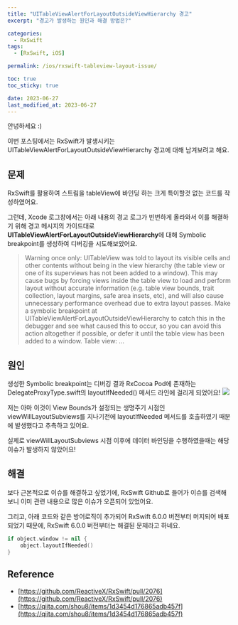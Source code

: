 ```yaml
---
title: "UITableViewAlertForLayoutOutsideViewHierarchy 경고"
excerpt: "경고가 발생하는 원인과 해결 방법은?"

categories:
  - RxSwift
tags:
  - [RxSwift, iOS]

permalink: /ios/rxswift-tableview-layout-issue/

toc: true
toc_sticky: true

date: 2023-06-27
last_modified_at: 2023-06-27
---
```


안녕하세요 :)

이번 포스팅에서는 RxSwift가 발생시키는 UITableViewAlertForLayoutOutsideViewHierarchy 경고에 대해 남겨보려고 해요.


## 문제

RxSwift를 활용하여 스트림을 tableView에 바인딩 하는 크게 특이할것 없는 코드를 작성하였어요.

그런데, Xcode 로그창에서는 아래 내용의 경고 로그가 빈번하게 올라와서 이를 해결하기 위해 경고 메시지의 가이드대로 **UITableViewAlertForLayoutOutsideViewHierarchy**에 대해 Symbolic breakpoint를 생성하여 디버깅을 시도해보았어요.

> Warning once only: UITableView was told to layout its visible cells and other contents without being in the view hierarchy (the table view or one of its superviews has not been added to a window). This may cause bugs by forcing views inside the table view to load and perform layout without accurate information (e.g. table view bounds, trait collection, layout margins, safe area insets, etc), and will also cause unnecessary performance overhead due to extra layout passes. Make a symbolic breakpoint at UITableViewAlertForLayoutOutsideViewHierarchy to catch this in the debugger and see what caused this to occur, so you can avoid this action altogether if possible, or defer it until the table view has been added to a window. Table view: ...


## 원인

생성한 Symbolic breakpoint는 디버깅 결과 RxCocoa Pod에 존재하는 DelegateProxyType.swift의 layoutIfNeeded() 메서드 라인에 걸리게 되었어요!
![](https://velog.velcdn.com/images/textobey/post/2544a976-5866-4ba7-8d8e-177d6c6bd1c4/image.png)

저는 아마 이것이 View Bounds가 설정되는 생명주기 시점인 viewWillLayoutSubviews를 지나기전에 layoutIfNeeded 메서드를 호출하였기 때문에 발생했다고 추측하고 있어요.

실제로 viewWillLayoutSubviews 시점 이후에 데이터 바인딩을 수행하였을때는 해당 이슈가 발생하지 않았어요!

## 해결

보다 근본적으로 이슈를 해결하고 싶었기에, RxSwift Github로 들어가 이슈를 검색해보니 이미 관련 내용으로 많은 이슈가 오픈되어 있었어요.

그리고, 아래 코드와 같은 방어로직이 추가되어 RxSwift 6.0.0 버전부터 머지되어 배포되었기 때문에, RxSwift 6.0.0 버전부터는 해결된 문제라고 하네요.

```swift
if object.window != nil {
	object.layoutIfNeeded()
}
```


## Reference
- [https://github.com/ReactiveX/RxSwift/pull/2076](https://github.com/ReactiveX/RxSwift/pull/2076)
- [https://qiita.com/shou8/items/1d3454d176865adb457f](https://qiita.com/shou8/items/1d3454d176865adb457f)
